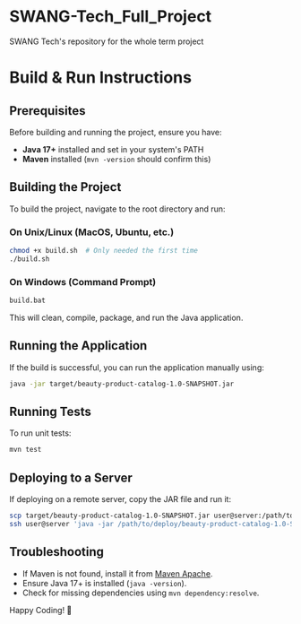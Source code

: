 # SWANG-Tech_Full_Project
SWANG Tech's repository for the whole term project


# Build & Run Instructions

## Prerequisites
Before building and running the project, ensure you have:
- **Java 17+** installed and set in your system's PATH
- **Maven** installed (`mvn -version` should confirm this)

## Building the Project
To build the project, navigate to the root directory and run:

### On Unix/Linux (MacOS, Ubuntu, etc.)
```sh
chmod +x build.sh  # Only needed the first time
./build.sh
```

### On Windows (Command Prompt)
```cmd
build.bat
```

This will clean, compile, package, and run the Java application.

## Running the Application
If the build is successful, you can run the application manually using:
```sh
java -jar target/beauty-product-catalog-1.0-SNAPSHOT.jar
```

## Running Tests
To run unit tests:
```sh
mvn test
```

## Deploying to a Server
If deploying on a remote server, copy the JAR file and run it:
```sh
scp target/beauty-product-catalog-1.0-SNAPSHOT.jar user@server:/path/to/deploy
ssh user@server 'java -jar /path/to/deploy/beauty-product-catalog-1.0-SNAPSHOT.jar'
```

## Troubleshooting
- If Maven is not found, install it from [Maven Apache](https://maven.apache.org/download.cgi).
- Ensure Java 17+ is installed (`java -version`).
- Check for missing dependencies using `mvn dependency:resolve`.

Happy Coding! 🚀


